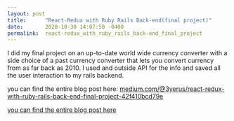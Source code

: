 ```yaml
---
layout: post
title:      "React-Redux with Ruby Rails Back-end(final project)"
date:       2020-10-30 14:07:50 -0400
permalink:  react-redux_with_ruby_rails_back-end_final_project
---
```



I did my final project on an up-to-date world wide currency converter with a side choice of a past currency converter that lets you convert currency from as far back as 2010. I used and outside API for the info and saved all the user interaction to my rails backend.

you can find the entire blog post here:
[medium.com/@3yerus/react-redux-with-ruby-rails-back-end-final-project-42f410bcd79e](http://)


[you can find the entire blog post here](http://medium.com/@3yerus/react-redux-with-ruby-rails-back-end-final-project-42f410bcd79e)
